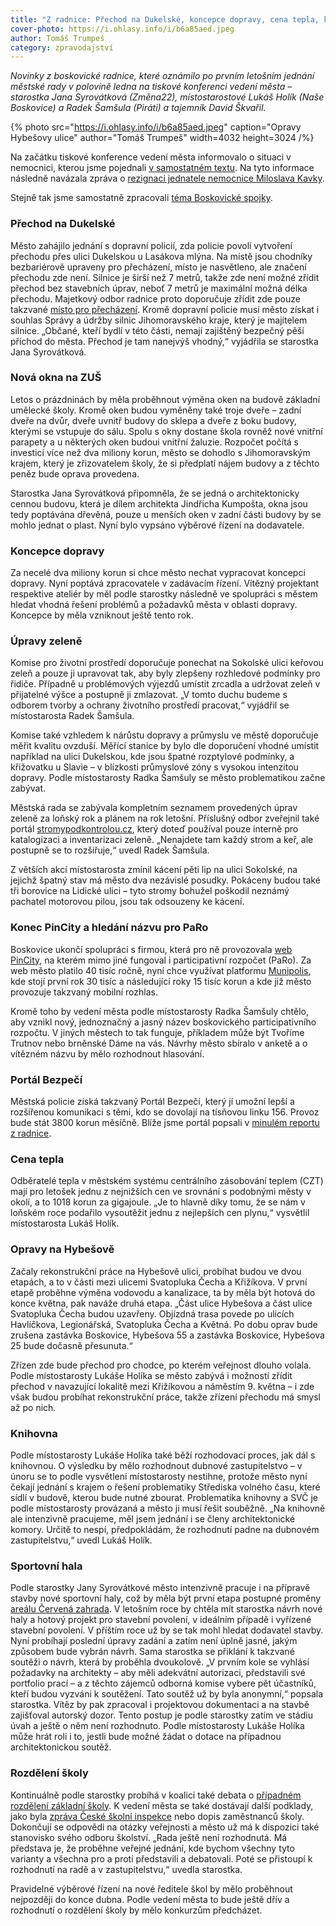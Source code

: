 ```yaml
---
title: "Z radnice: Přechod na Dukelské, koncepce dopravy, cena tepla, knihovna, hala, rozdělení školy"
cover-photo: https://i.ohlasy.info/i/b6a85aed.jpeg
author: Tomáš Trumpeš
category: zpravodajství
---
```


*Novinky z boskovické radnice, které oznámilo po prvním letošním jednání městské rady v polovině ledna na tiskové konferenci vedení města – starostka Jana Syrovátková (Změna22), místostarostové Lukáš Holík (Naše Boskovice) a Radek Šamšula (Piráti) a tajemník David Škvařil.*

{% photo src="https://i.ohlasy.info/i/b6a85aed.jpeg" caption="Opravy Hybešovy ulice" author="Tomáš Trumpeš" width=4032 height=3024 /%}

Na začátku tiskové konference vedení města informovalo o situaci v nemocnici, kterou jsme pojednali [v samostatném textu](https://ohlasy.info/clanky/2024/01/nemocnice-personal.html). Na tyto informace následně navázala zpráva o [rezignaci jednatele nemocnice Miloslava Kavky](https://ohlasy.info/clanky/2024/01/kavka-rezignoval.html).

Stejně tak jsme samostatně zpracovali [téma Boskovické spojky](https://ohlasy.info/clanky/2024/01/spojka-brzy.html).

### Přechod na Dukelské

Město zahájilo jednání s dopravní policií, zda policie povolí vytvoření přechodu přes ulici Dukelskou u Lasákova mlýna. Na místě jsou chodníky bezbariérově upraveny pro přecházení, místo je nasvětleno, ale značení přechodu zde není. Silnice je širší než 7 metrů, takže zde není možné zřídit přechod bez stavebních úprav, neboť 7 metrů je maximální možná délka přechodu. Majetkový odbor radnice proto doporučuje zřídit zde pouze takzvané [místo pro přecházení](https://cs.wikipedia.org/wiki/M%C3%ADsto_pro_p%C5%99ech%C3%A1zen%C3%AD). Kromě dopravní policie musí město získat i souhlas Správy a údržby silnic Jihomoravského kraje, který je majitelem silnice. „Občané, kteří bydlí v této části, nemají zajištěný bezpečný pěší příchod do města. Přechod je tam nanejvýš vhodný,“ vyjádřila se starostka Jana Syrovátková.

### Nová okna na ZUŠ

Letos o prázdninách by měla proběhnout výměna oken na budově základní umělecké školy. Kromě oken budou vyměněny také troje dveře – zadní dveře na dvůr, dveře uvnitř budovy do sklepa a dveře z boku budovy, kterými se vstupuje do sálu. Spolu s okny dostane škola rovněž nové vnitřní parapety a u některých oken budoui vnitřní žaluzie. Rozpočet počítá s investicí více než dva miliony korun, město se dohodlo s Jihomoravským krajem, který je zřizovatelem školy, že si předplatí nájem budovy a z těchto peněz bude oprava provedena.

Starostka Jana Syrovátková připomněla, že se jedná o architektonicky cennou budovu, která je dílem architekta Jindřicha Kumpošta, okna jsou tedy poptávána dřevěná, pouze u menších oken v zadní části budovy by se mohlo jednat o plast. Nyní bylo vypsáno výběrové řízení na dodavatele.

### Koncepce dopravy

Za necelé dva miliony korun si chce město nechat vypracovat koncepci dopravy. Nyní poptává zpracovatele v zadávacím řízení. Vítězný projektant respektive ateliér by měl podle starostky následně ve spolupráci s městem hledat vhodná řešení problémů a požadavků města v oblasti dopravy. Koncepce by měla vzniknout ještě tento rok.

### Úpravy zeleně

Komise pro životní prostředí doporučuje ponechat na Sokolské ulici keřovou zeleň a pouze ji upravovat tak, aby byly zlepšeny rozhledové podmínky pro řidiče. Případně u problémových výjezdů umístit zrcadla a udržovat zeleň v přijatelné výšce a postupně ji zmlazovat. „V tomto duchu budeme s odborem tvorby a ochrany životního prostředí pracovat,“ vyjádřil se místostarosta Radek Šamšula.

Komise také vzhledem k nárůstu dopravy a průmyslu ve městě doporučuje měřit kvalitu ovzduší. Měřící stanice by bylo dle doporučení vhodné umístit například na ulici Dukelskou, kde jsou špatné rozptylové podmínky, a křižovatku u Slavie – v blízkosti průmyslové zóny s vysokou intenzitou dopravy. Podle místostarosty Radka Šamšuly se město problematikou začne zabývat.

Městská rada se zabývala kompletním seznamem provedených úprav zeleně za loňský rok a plánem na rok letošní. Příslušný odbor zveřejnil také portál [stromypodkontrolou.cz](https://www.stromypodkontrolou.cz/map/#%7B%22zoom%22%3A15%2C%22lat%22%3A49.48770425375013%2C%22lng%22%3A16.661637037499986%7D), který doteď používal pouze interně pro katalogizaci a inventarizaci zeleně. „Nenajdete tam každý strom a keř, ale postupně se to rozšiřuje,“ uvedl Radek Šamšula.

Z větších akcí místostarosta zmínil kácení pěti lip na ulici Sokolské, na jejichž špatný stav má město dva nezávislé posudky. Pokáceny budou také tři borovice na Lidické ulici – tyto stromy bohužel poškodil neznámý pachatel motorovou pilou, jsou tak odsouzeny ke kácení.

### Konec PinCity a hledání názvu pro PaRo

Boskovice ukončí spolupráci s firmou, která pro ně provozovala [web PinCity](https://boskovice.pincity.cz/), na kterém mimo jiné fungoval i participativní rozpočet (PaRo). Za web město platilo 40 tisíc ročně, nyní chce využívat platformu [Munipolis](https://www.munipolis.cz/), kde stojí první rok 30 tisíc a následující roky 15 tisíc korun a kde již město provozuje takzvaný mobilní rozhlas.

Kromě toho by vedení města podle místostarosty Radka Šamšuly chtělo, aby vznikl nový, jednoznačný a jasný název boskovického participativního rozpočtu. V jiných městech to tak funguje, příkladem může být Tvoříme Trutnov nebo brněnské Dáme na vás. Návrhy město sbíralo v anketě a o vítězném názvu by mělo rozhodnout hlasování.

### Portál Bezpečí

Městská policie získá takzvaný Portál Bezpečí, který jí umožní lepší a rozšířenou komunikaci s těmi, kdo se dovolají na tísňovou linku 156. Provoz bude stát 3800 korun měsíčně. Blíže jsme portál popsali v [minulém reportu z radnice](https://ohlasy.info/clanky/2023/12/z-radnice-2.html).

### Cena tepla

Odběratelé tepla v městském systému centrálního zásobování teplem (CZT) mají pro letošek jednu z nejnižších cen ve srovnání s podobnými městy v okolí, a to 1018 korun za gigajoule. „Je to hlavně díky tomu, že se nám v loňském roce podařilo vysoutěžit jednu z nejlepších cen plynu,“ vysvětlil místostarosta Lukáš Holík.

### Opravy na Hybešově

Začaly rekonstrukční práce na Hybešově ulici, probíhat budou ve dvou etapách, a to v části mezi ulicemi Svatopluka Čecha a Křižíkova. V první etapě proběhne výměna vodovodu a kanalizace, ta by měla být hotová do konce května, pak naváže druhá etapa. „Část ulice Hybešova a část ulice Svatopluka Čecha budou uzavřeny. Objízdná trasa povede po ulicích Havlíčkova, Legionářská, Svatopluka Čecha a Květná. Po dobu oprav bude zrušena zastávka Boskovice, Hybešova 55 a zastávka Boskovice, Hybešova 25 bude dočasně přesunuta.“ 

Zřízen zde bude přechod pro chodce, po kterém veřejnost dlouho volala. Podle místostarosty Lukáše Holíka se město zabývá i možností zřídit přechod v navazující lokalitě mezi Křižíkovou a náměstím 9. května – i zde však budou probíhat rekonstrukční práce, takže zřízení přechodu má smysl až po nich.

### Knihovna

Podle místostarosty Lukáše Holíka také běží rozhodovací proces, jak dál s knihovnou. O výsledku by mělo rozhodnout dubnové zastupitelstvo – v únoru se to podle vysvětlení místostarosty nestihne, protože město nyní čekají jednání s krajem o řešení problematiky Střediska volného času, které sídlí v budově, kterou bude nutné zbourat. Problematika knihovny a SVČ je podle místostarosty provázaná a město ji musí řešit souběžně. „Na knihovně ale intenzivně pracujeme, měl jsem jednání i se členy architektonické komory. Určitě to nespí, předpokládám, že rozhodnutí padne na dubnovém zastupitelstvu,“ uvedl Lukáš Holík.

### Sportovní hala

Podle starostky Jany Syrovátkové město intenzivně pracuje i na přípravě stavby nové sportovní haly, což by měla být první etapa postupné proměny [areálu Červená zahrada](https://ohlasy.info/clanky/2023/12/cervenka-vitez.html). V letošním roce by chtěla mít starostka návrh nové haly a hotový projekt pro stavební povolení, v ideálním případě i vyřízené stavební povolení. V příštím roce už by se tak mohl hledat dodavatel stavby. Nyní probíhají poslední úpravy zadání a zatím není úplně jasné, jakým způsobem bude vybrán návrh. Sama starostka se přiklání k takzvané soutěži o návrh, která by proběhla dvoukolově. „V prvním kole se vyhlásí požadavky na architekty – aby měli adekvátní autorizaci, představili své portfolio prací – a z těchto zájemců odborná komise vybere pět účastníků, kteří budou vyzváni k soutěžení. Tato soutěž už by byla anonymní,“ popsala starostka. Vítěz by pak zpracoval i projektovou dokumentaci a na stavbě zajišťoval autorský dozor. Tento postup je podle starostky zatím ve stádiu úvah a ještě o něm není rozhodnuto. Podle místostarosty Lukáše Holíka může hrát roli i to, jestli bude možné žádat o dotace na případnou architektonickou soutěž. 

### Rozdělení školy

Kontinuálně podle starostky probíhá v koalici také debata o [případném rozdělení základní školy](https://forum.ohlasy.info/t/rozdeleni-zakladnich-skol/523). K vedení města se také dostávají další podklady, jako byla [zpráva České školní inspekce](https://ohlasy.info/clanky/2024/01/vysledky-inspekce-zs.html) nebo dopis zaměstnanců školy. Dokončují se odpovědi na otázky veřejnosti a město už má k dispozici také stanovisko svého odboru školství. „Rada ještě není rozhodnutá. Má představa je, že proběhne veřejné jednání, kde bychom všechny tyto varianty a všechna pro a proti představili a debatovali. Poté se přistoupí k rozhodnutí na radě a v zastupitelstvu,“ uvedla starostka.

Pravidelné výběrové řízení na nové ředitele škol by mělo proběhnout nejpozději do konce dubna. Podle vedení města to bude ještě dřív a rozhodnutí o rozdělení školy by mělo konkurzům předcházet.